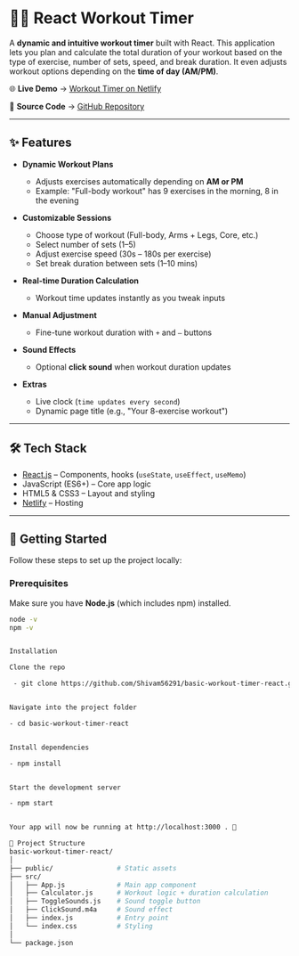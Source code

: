 # 🏋️‍♂️ React Workout Timer

A **dynamic and intuitive workout timer** built with React. This application lets you plan and calculate the total duration of your workout based on the type of exercise, number of sets, speed, and break duration. It even adjusts workout options depending on the **time of day (AM/PM)**.

🌐 **Live Demo** → [Workout Timer on Netlify](https://basic-workout-timer-reactpractice.netlify.app/)

📂 **Source Code** → [GitHub Repository](https://github.com/Shivam56291/basic-workout-timer-react)

---

## ✨ Features

- **Dynamic Workout Plans**

  - Adjusts exercises automatically depending on **AM or PM**
  - Example: "Full-body workout" has 9 exercises in the morning, 8 in the evening

- **Customizable Sessions**

  - Choose type of workout (Full-body, Arms + Legs, Core, etc.)
  - Select number of sets (1–5)
  - Adjust exercise speed (30s – 180s per exercise)
  - Set break duration between sets (1–10 mins)

- **Real-time Duration Calculation**

  - Workout time updates instantly as you tweak inputs

- **Manual Adjustment**

  - Fine-tune workout duration with `+` and `–` buttons

- **Sound Effects**

  - Optional **click sound** when workout duration updates

- **Extras**
  - Live clock (`time updates every second`)
  - Dynamic page title (e.g., "Your 8-exercise workout")

---

## 🛠️ Tech Stack

- [React.js](https://reactjs.org/) – Components, hooks (`useState`, `useEffect`, `useMemo`)
- JavaScript (ES6+) – Core app logic
- HTML5 & CSS3 – Layout and styling
- [Netlify](https://www.netlify.com/) – Hosting

---

## 🚀 Getting Started

Follow these steps to set up the project locally:

### Prerequisites

Make sure you have **Node.js** (which includes npm) installed.

```bash
node -v
npm -v


Installation

Clone the repo

 - git clone https://github.com/Shivam56291/basic-workout-timer-react.git


Navigate into the project folder

- cd basic-workout-timer-react


Install dependencies

- npm install


Start the development server

- npm start


Your app will now be running at http://localhost:3000 . 🎉

📂 Project Structure
basic-workout-timer-react/
│
├── public/                # Static assets
├── src/
│   ├── App.js             # Main app component
│   ├── Calculator.js      # Workout logic + duration calculation
│   ├── ToggleSounds.js    # Sound toggle button
│   ├── ClickSound.m4a     # Sound effect
│   ├── index.js           # Entry point
│   └── index.css          # Styling
│
└── package.json
```
